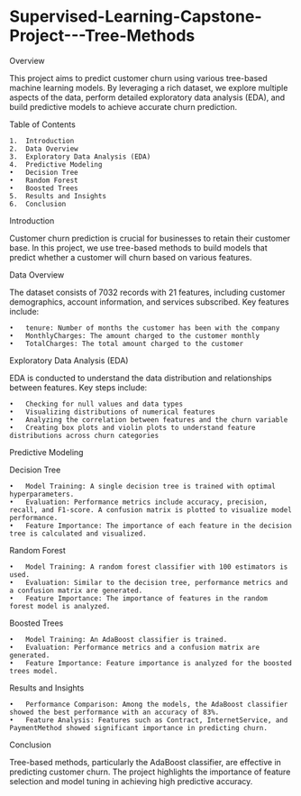 # Supervised-Learning-Capstone-Project---Tree-Methods

Overview

This project aims to predict customer churn using various tree-based machine learning models. By leveraging a rich dataset, we explore multiple aspects of the data, perform detailed exploratory data analysis (EDA), and build predictive models to achieve accurate churn prediction.

Table of Contents

	1.	Introduction
	2.	Data Overview
	3.	Exploratory Data Analysis (EDA)
	4.	Predictive Modeling
	•	Decision Tree
	•	Random Forest
	•	Boosted Trees
	5.	Results and Insights
	6.	Conclusion

Introduction

Customer churn prediction is crucial for businesses to retain their customer base. In this project, we use tree-based methods to build models that predict whether a customer will churn based on various features.

Data Overview

The dataset consists of 7032 records with 21 features, including customer demographics, account information, and services subscribed. Key features include:

	•	tenure: Number of months the customer has been with the company
	•	MonthlyCharges: The amount charged to the customer monthly
	•	TotalCharges: The total amount charged to the customer

Exploratory Data Analysis (EDA)

EDA is conducted to understand the data distribution and relationships between features. Key steps include:

	•	Checking for null values and data types
	•	Visualizing distributions of numerical features
	•	Analyzing the correlation between features and the churn variable
	•	Creating box plots and violin plots to understand feature distributions across churn categories

Predictive Modeling

Decision Tree

	•	Model Training: A single decision tree is trained with optimal hyperparameters.
	•	Evaluation: Performance metrics include accuracy, precision, recall, and F1-score. A confusion matrix is plotted to visualize model performance.
	•	Feature Importance: The importance of each feature in the decision tree is calculated and visualized.

Random Forest

	•	Model Training: A random forest classifier with 100 estimators is used.
	•	Evaluation: Similar to the decision tree, performance metrics and a confusion matrix are generated.
	•	Feature Importance: The importance of features in the random forest model is analyzed.

Boosted Trees

	•	Model Training: An AdaBoost classifier is trained.
	•	Evaluation: Performance metrics and a confusion matrix are generated.
	•	Feature Importance: Feature importance is analyzed for the boosted trees model.

Results and Insights

	•	Performance Comparison: Among the models, the AdaBoost classifier showed the best performance with an accuracy of 83%.
	•	Feature Analysis: Features such as Contract, InternetService, and PaymentMethod showed significant importance in predicting churn.

Conclusion

Tree-based methods, particularly the AdaBoost classifier, are effective in predicting customer churn. The project highlights the importance of feature selection and model tuning in achieving high predictive accuracy.
